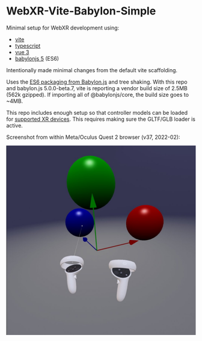 # WebXR-Vite-Babylon-Simple

Minimal setup for WebXR development using:

* [vite](https://vitejs.dev/)
* [typescript](https://www.typescriptlang.org/)
* [vue 3](https://vuejs.org/)
* [babylonjs 5](https://www.babylonjs.com/) (ES6)

Intentionally made minimal changes from the default vite scaffolding.

Uses the [ES6 packaging from Babylon.js](https://doc.babylonjs.com/divingDeeper/developWithBjs/treeShaking) and tree
shaking. With this repo and babylon.js 5.0.0-beta.7, vite is reporting a vendor build size of 2.5MB (562k gzipped). If
importing all of @babylonjs/core, the build size goes to ~4MB.

This repo includes enough setup so that controller models can be loaded
for [supported XR devices](https://github.com/immersive-web/webxr-input-profiles). This requires making sure the
GLTF/GLB loader is active.

Screenshot from within Meta/Oculus Quest 2 browser (v37, 2022-02):

![screenshot](docs/screenshot1.jpg)
